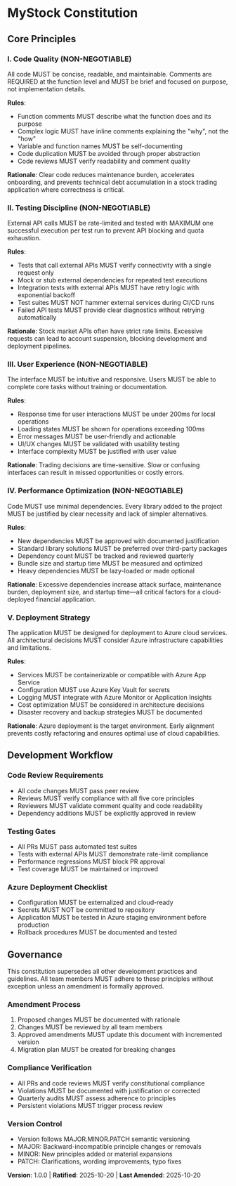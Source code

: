 <!--
Sync Impact Report:
- Version change: initial → 1.0.0
- Modified principles: N/A (initial version)
- Added sections: 
  * Core Principles (5 principles: Code Quality, Testing Discipline, User Experience, Performance Optimization, Deployment Strategy)
  * Development Workflow
  * Governance
- Removed sections: N/A
- Templates requiring updates:
  ✅ plan-template.md - Constitution Check section aligns with new principles
  ✅ spec-template.md - Requirements section supports quality and testing principles
  ✅ tasks-template.md - Task categorization reflects testing and performance principles
- Follow-up TODOs: None
-->

# MyStock Constitution

## Core Principles

### I. Code Quality (NON-NEGOTIABLE)

All code MUST be concise, readable, and maintainable. Comments are REQUIRED at the function level and MUST be brief and focused on purpose, not implementation details.

**Rules**:
- Function comments MUST describe what the function does and its purpose
- Complex logic MUST have inline comments explaining the "why", not the "how"
- Variable and function names MUST be self-documenting
- Code duplication MUST be avoided through proper abstraction
- Code reviews MUST verify readability and comment quality

**Rationale**: Clear code reduces maintenance burden, accelerates onboarding, and prevents technical debt accumulation in a stock trading application where correctness is critical.

### II. Testing Discipline (NON-NEGOTIABLE)

External API calls MUST be rate-limited and tested with MAXIMUM one successful execution per test run to prevent API blocking and quota exhaustion.

**Rules**:
- Tests that call external APIs MUST verify connectivity with a single request only
- Mock or stub external dependencies for repeated test executions
- Integration tests with external APIs MUST have retry logic with exponential backoff
- Test suites MUST NOT hammer external services during CI/CD runs
- Failed API tests MUST provide clear diagnostics without retrying automatically

**Rationale**: Stock market APIs often have strict rate limits. Excessive requests can lead to account suspension, blocking development and deployment pipelines.

### III. User Experience (NON-NEGOTIABLE)

The interface MUST be intuitive and responsive. Users MUST be able to complete core tasks without training or documentation.

**Rules**:
- Response time for user interactions MUST be under 200ms for local operations
- Loading states MUST be shown for operations exceeding 100ms
- Error messages MUST be user-friendly and actionable
- UI/UX changes MUST be validated with usability testing
- Interface complexity MUST be justified with user value

**Rationale**: Trading decisions are time-sensitive. Slow or confusing interfaces can result in missed opportunities or costly errors.

### IV. Performance Optimization (NON-NEGOTIABLE)

Code MUST use minimal dependencies. Every library added to the project MUST be justified by clear necessity and lack of simpler alternatives.

**Rules**:
- New dependencies MUST be approved with documented justification
- Standard library solutions MUST be preferred over third-party packages
- Dependency count MUST be tracked and reviewed quarterly
- Bundle size and startup time MUST be measured and optimized
- Heavy dependencies MUST be lazy-loaded or made optional

**Rationale**: Excessive dependencies increase attack surface, maintenance burden, deployment size, and startup time—all critical factors for a cloud-deployed financial application.

### V. Deployment Strategy

The application MUST be designed for deployment to Azure cloud services. All architectural decisions MUST consider Azure infrastructure capabilities and limitations.

**Rules**:
- Services MUST be containerizable or compatible with Azure App Service
- Configuration MUST use Azure Key Vault for secrets
- Logging MUST integrate with Azure Monitor or Application Insights
- Cost optimization MUST be considered in architecture decisions
- Disaster recovery and backup strategies MUST be documented

**Rationale**: Azure deployment is the target environment. Early alignment prevents costly refactoring and ensures optimal use of cloud capabilities.

## Development Workflow

### Code Review Requirements
- All code changes MUST pass peer review
- Reviews MUST verify compliance with all five core principles
- Reviewers MUST validate comment quality and code readability
- Dependency additions MUST be explicitly approved in review

### Testing Gates
- All PRs MUST pass automated test suites
- Tests with external APIs MUST demonstrate rate-limit compliance
- Performance regressions MUST block PR approval
- Test coverage MUST be maintained or improved

### Azure Deployment Checklist
- Configuration MUST be externalized and cloud-ready
- Secrets MUST NOT be committed to repository
- Application MUST be tested in Azure staging environment before production
- Rollback procedures MUST be documented and tested

## Governance

This constitution supersedes all other development practices and guidelines. All team members MUST adhere to these principles without exception unless an amendment is formally approved.

### Amendment Process
1. Proposed changes MUST be documented with rationale
2. Changes MUST be reviewed by all team members
3. Approved amendments MUST update this document with incremented version
4. Migration plan MUST be created for breaking changes

### Compliance Verification
- All PRs and code reviews MUST verify constitutional compliance
- Violations MUST be documented with justification or corrected
- Quarterly audits MUST assess adherence to principles
- Persistent violations MUST trigger process review

### Version Control
- Version follows MAJOR.MINOR.PATCH semantic versioning
- MAJOR: Backward-incompatible principle changes or removals
- MINOR: New principles added or material expansions
- PATCH: Clarifications, wording improvements, typo fixes

**Version**: 1.0.0 | **Ratified**: 2025-10-20 | **Last Amended**: 2025-10-20

